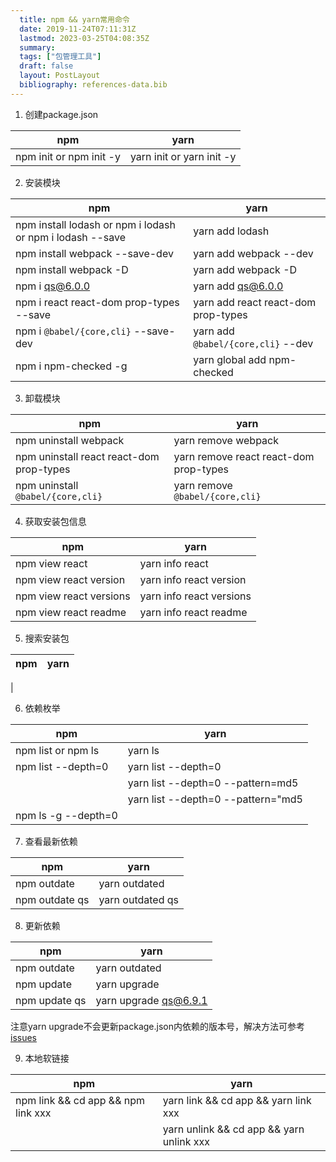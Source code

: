 ```yaml
---
  title: npm && yarn常用命令
  date: 2019-11-24T07:11:31Z
  lastmod: 2023-03-25T04:08:35Z
  summary: 
  tags: ["包管理工具"]
  draft: false
  layout: PostLayout
  bibliography: references-data.bib
---
```


1. 创建package.json

| npm | yarn |
|--   |   ---    |
| npm init or npm init -y | yarn init or yarn init -y |

2. 安装模块

|npm | yarn |
|--  | ---- |
| npm install lodash or npm i lodash or npm i lodash --save | yarn add lodash |
| npm install webpack --save-dev | yarn add webpack --dev |
| npm install webpack -D | yarn add webpack -D |
| npm i qs@6.0.0  | yarn add qs@6.0.0 |
| npm i react react-dom prop-types --save | yarn add react react-dom prop-types |
| npm i `@babel/{core,cli}` --save-dev  | yarn add `@babel/{core,cli}` --dev |
| npm i npm-checked -g | yarn global add npm-checked |

3. 卸载模块

| npm | yarn  |
| --  | -- |
| npm uninstall webpack | yarn remove webpack |
| npm uninstall react react-dom prop-types | yarn remove react react-dom prop-types |
| npm uninstall `@babel/{core,cli}`  | yarn remove `@babel/{core,cli}` |

4. 获取安装包信息

| npm | yarn  |
| --  | -- |
| npm view react | yarn info react |
| npm view react version | yarn info react version |
| npm view react versions | yarn info react versions |
| npm view react readme | yarn info react readme |

5. 搜索安装包

| npm | yarn  |
| --  | -- |
| 


6. 依赖枚举

| npm | yarn  |
| --  | -- |
| npm list or npm ls | yarn ls |
| npm list --depth=0 | yarn list --depth=0 |
|  | yarn list --depth=0 --pattern=md5 |
| | yarn list --depth=0 --pattern="md5|webpack" |
| npm ls -g --depth=0 |  |

7. 查看最新依赖

| npm | yarn  |
| --  | -- |
| npm outdate | yarn outdated |
| npm outdate qs | yarn outdated qs |

8. 更新依赖

| npm | yarn  |
| --  | -- |
| npm outdate | yarn outdated |
| npm update | yarn upgrade |
| npm update qs | yarn upgrade qs@6.9.1 |

注意yarn upgrade不会更新package.json内依赖的版本号，解决方法可参考[issues](https://github.com/yarnpkg/yarn/issues/2042)

9. 本地软链接

| npm | yarn  |
| --  | -- |
| npm link && cd app && npm link xxx | yarn link && cd app && yarn link xxx |
|  | yarn unlink && cd app && yarn unlink xxx |


